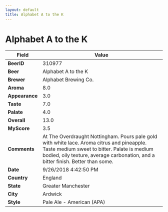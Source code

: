 ```yaml
---
layout: default
title: Alphabet A to the K
---
```


# Alphabet A to the K

| Field         | Value     |
|---------------|-----------|
| **BeerID** | 310977 |
| **Beer** | Alphabet A to the K |
| **Brewer** | Alphabet Brewing Co. |
| **Aroma** | 8.0 |
| **Appearance** | 3.0 |
| **Taste** | 7.0 |
| **Palate** | 4.0 |
| **Overall** | 13.0 |
| **MyScore** | 3.5 |
| **Comments** | At The Overdraught Nottingham. Pours pale gold with white lace. Aroma citrus and pineapple. Taste medium sweet to bitter. Palate is medium bodied, oily texture, average carbonation, and a bitter finish. Better than some. |
| **Date** | 9/26/2018 4:42:50 PM |
| **Country** | England |
| **State** | Greater Manchester |
| **City** | Ardwick |
| **Style** | Pale Ale - American (APA) |
